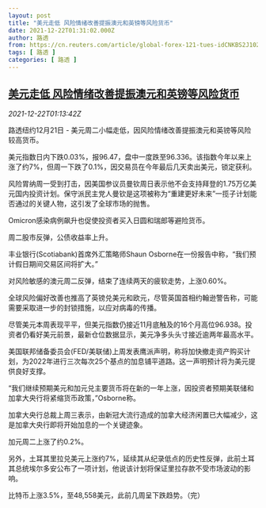 ```yaml
---
layout: post
title: "美元走低 风险情绪改善提振澳元和英镑等风险货币"
date: 2021-12-22T01:31:02.000Z
author: 路透
from: https://cn.reuters.com/article/global-forex-121-tues-idCNKBS2J102T
tags: [ 路透 ]
categories: [ 路透 ]
---
```

<!--1640136662000-->
[美元走低 风险情绪改善提振澳元和英镑等风险货币](https://cn.reuters.com/article/global-forex-121-tues-idCNKBS2J102T)
------

<div>
<div><i>2021-12-22T01:13:42Z</i></div><p>路透纽约12月21日 - 美元周二小幅走低，因风险情绪改善提振澳元和英镑等风险较高货币。</p><p>美元指数日内下跌0.03%，报96.47，盘中一度跌至96.336。该指数今年以来上涨了约7%，但周一下跌了0.1%，因交易员在今年最后几天卖出美元，锁定获利。</p><p>风险胃纳周一受到打击，因美国参议员曼钦周日表示他不会支持拜登的1.75万亿美元国内投资计划。保守派民主党人曼钦是这项被称为“重建更好未来”一揽子计划能否通过的关键人物，这引发了全球市场的抛售。</p><p>Omicron感染病例飙升也促使投资者买入日圆和瑞郎等避险货币。</p><p>周二股市反弹，公债收益率上升。</p><p>丰业银行(Scotiabank)首席外汇策略师Shaun Osborne在一份报告中称，“我们预计假日期间交易区间将扩大。”</p><p>对风险敏感的澳元周二反弹，结束了连续两天的疲软走势，上涨0.60%。</p><p>全球风险偏好改善也推高了英镑兑美元和欧元，尽管英国首相约翰逊警告称，可能需要采取进一步的封锁措施，以应对病毒的传播。</p><p>尽管美元本周表现平平，但美元指数仍接近11月底触及的16个月高位96.938。投资者仍看好美元前景，最新仓位数据显示，美元净多头头寸接近逾两年最高水平。</p><p>美国联邦储备委员会(FED/美联储)上周发表鹰派声明，称将加快撤走资产购买计划，为2022年进行三次每次25个基点的加息铺平道路。这一声明预计将为美元提供良好支撑。</p><p>“我们继续预期美元和加元兑主要货币将在新的一年上涨，因投资者预期美联储和加拿大央行将紧缩货币政策，”Osborne称。</p><p>加拿大央行总裁上周三表示，由新冠大流行造成的加拿大经济闲置已大幅减少，这是加拿大央行即将开始加息的一个关键迹象。</p><p>加元周二上涨了约0.2%。</p><p>另外，土耳其里拉兑美元上涨约7%，延续其从纪录低点的历史性反弹，此前土耳其总统埃尔多安公布了一项计划，他说该计划将保证里拉存款不受市场波动的影响。</p><p>比特币上涨3.5%，至48,558美元，此前几周呈下跌趋势。（完）</p>
</div>
